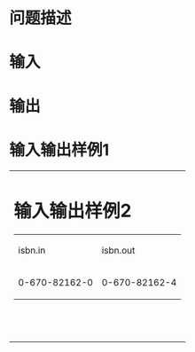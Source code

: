 

# 问题描述



# 输入



# 输出



# 输入输出样例1


<table>
	<tbody>
		<tr>
			<td>
				
# 输入输出样例2


<table>
	<tbody>
		<tr>
			<td>
				<p>
					isbn.in
				</p>
			</td>
			<td>
				<p>
					isbn.out
				</p>
			</td>
		</tr>
		<tr>
			<td>
				<p>
					0-670-82162-0
				</p>
			</td>
			<td>
				<p>
					0-670-82162-4
				</p>
			</td>
		</tr>
	</tbody>
</table>
<p>
	<br/>
</p>
<br/>

